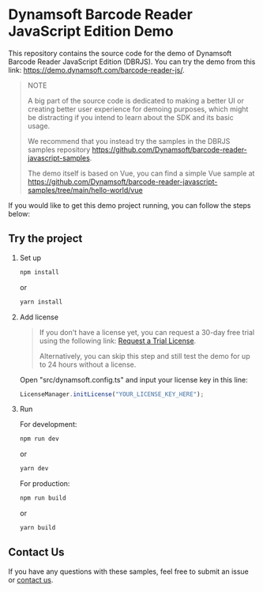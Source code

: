 # Dynamsoft Barcode Reader JavaScript Edition Demo

This repository contains the source code for the demo of Dynamsoft Barcode Reader JavaScript Edition (DBRJS). You can try the demo from this link:
https://demo.dynamsoft.com/barcode-reader-js/.

> NOTE
>
> A big part of the source code is dedicated to making a better UI or creating better user experience for demoing purposes, which might be distracting if you intend to learn about the SDK and its basic usage.
>
> We recommend that you instead try the samples in the DBRJS samples repository https://github.com/Dynamsoft/barcode-reader-javascript-samples.
>
> The demo itself is based on Vue, you can find a simple Vue sample at https://github.com/Dynamsoft/barcode-reader-javascript-samples/tree/main/hello-world/vue

If you would like to get this demo project running, you can follow the steps below:

## Try the project

1. Set up

    ```cmd
    npm install
    ```
    or
    ```cmd
    yarn install
    ```

2. Add license

    > If you don't have a license yet, you can request a 30-day free trial using the following link: [Request a Trial License](https://www.dynamsoft.com/customer/license/trialLicense?ver=10.2.10&utm_source=demoReadMe&product=dbr&package=js).
    >
    > Alternatively, you can skip this step and still test the demo for up to 24 hours without a license.

    Open "src/dynamsoft.config.ts" and input your license key in this line:

    ```js
    LicenseManager.initLicense("YOUR_LICENSE_KEY_HERE");
    ```

3. Run

    For development:

    ```cmd
    npm run dev
    ```
    or
    ```cmd
    yarn dev
    ```
    
    For production:

    ```cmd
    npm run build
    ```
    or
    ```cmd
    yarn build
    ```

## Contact Us

If you have any questions with these samples, feel free to submit an issue or [contact us](https://www.dynamsoft.com/company/contact/).
